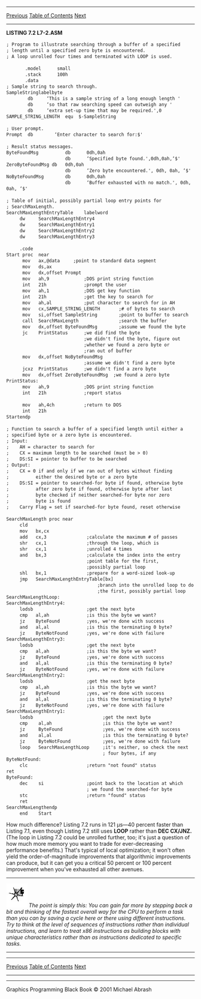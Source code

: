   ------------------------ --------------------------------- --------------------
  [Previous](07-03.html)   [Table of Contents](index.html)   [Next](07-05.html)
  ------------------------ --------------------------------- --------------------

**LISTING 7.2 L7-2.ASM**

    ; Program to illustrate searching through a buffer of a specified
    ; length until a specified zero byte is encountered.
    ; A loop unrolled four times and terminated with LOOP is used.

           .model      small
           .stack      100h
           .data
    ; Sample string to search through.
    SampleStringlabelbyte
            db     ‘This is a sample string of a long enough length '
            db     ‘so that raw searching speed can outweigh any '
            db     ‘extra set-up time that may be required.',0
    SAMPLE_STRING_LENGTH  equ  $-SampleString

    ; User prompt.
    Prompt  db        ‘Enter character to search for:$'

    ; Result status messages.
    ByteFoundMsg          db      0dh,0ah
                          db      ‘Specified byte found.',0dh,0ah,‘$'
    ZeroByteFoundMsg db   0dh,0ah
                          db      ‘Zero byte encountered.', 0dh, 0ah, ‘$'
    NoByteFoundMsg        db      0dh,0ah
                          db      ‘Buffer exhausted with no match.', 0dh, 0ah, ‘$'

    ; Table of initial, possibly partial loop entry points for
    ; SearchMaxLength.
    SearchMaxLengthEntryTable    labelword
         dw     SearchMaxLengthEntry4
         dw     SearchMaxLengthEntry1
         dw     SearchMaxLengthEntry2
         dw     SearchMaxLengthEntry3

         .code
    Start proc  near
          mov   ax,@data     ;point to standard data segment
          mov   ds,ax
          mov   dx,offset Prompt
          mov   ah,9             ;DOS print string function
          int   21h              ;prompt the user
          mov   ah,1             ;DOS get key function
          int   21h              ;get the key to search for
          mov   ah,al            ;put character to search for in AH
          mov   cx,SAMPLE_STRING_LENGTH       ;# of bytes to search
          mov   si,offset SampleString        ;point to buffer to search
          call  SearchMaxLength               ;search the buffer
          mov   dx,offset ByteFoundMsg        ;assume we found the byte
          jc    PrintStatus      ;we did find the byte
                                 ;we didn't find the byte, figure out
                                 ;whether we found a zero byte or
                                 ;ran out of buffer
          mov   dx,offset NoByteFoundMsg
                                 ;assume we didn't find a zero byte
          jcxz  PrintStatus      ;we didn't find a zero byte
          mov   dx,offset ZeroByteFoundMsg  ;we found a zero byte
    PrintStatus:
          mov   ah,9             ;DOS print string function
          int   21h              ;report status

          mov   ah,4ch           ;return to DOS
          int   21h
    Startendp

    ; Function to search a buffer of a specified length until either a
    ; specified byte or a zero byte is encountered.
    ; Input:
    ;    AH = character to search for
    ;    CX = maximum length to be searched (must be > 0)
    ;    DS:SI = pointer to buffer to be searched
    ; Output:
    ;    CX = 0 if and only if we ran out of bytes without finding
    ;          either the desired byte or a zero byte
    ;    DS:SI = pointer to searched-for byte if found, otherwise byte
    ;          after zero byte if found, otherwise byte after last
    ;          byte checked if neither searched-for byte nor zero
    ;          byte is found
    ;    Carry Flag = set if searched-for byte found, reset otherwise

    SearchMaxLength proc near
         cld
         mov   bx,cx
         add   cx,3               ;calculate the maximum # of passes
         shr   cx,1               ;through the loop, which is
         shr   cx,1               ;unrolled 4 times
         and   bx,3               ;calculate the index into the entry
                                  ;point table for the first,
                                  ;possibly partial loop
         shl   bx,1               ;prepare for a word-sized look-up
         jmp   SearchMaxLengthEntryTable[bx]
                                      ;branch into the unrolled loop to do
                                      ;the first, possibly partial loop
    SearchMaxLengthLoop:
    SearchMaxLengthEntry4:
         lodsb                    ;get the next byte
         cmp   al,ah              ;is this the byte we want?
         jz    ByteFound          ;yes, we're done with success
         and   al,al              ;is this the terminating 0 byte?
         jz    ByteNotFound       ;yes, we're done with failure
    SearchMaxLengthEntry3:
         lodsb                    ;get the next byte
         cmp   al,ah              ;is this the byte we want?
         jz    ByteFound          ;yes, we're done with success
         and   al,al              ;is this the terminating 0 byte?
         jz    ByteNotFound       ;yes, we're done with failure
    SearchMaxLengthEntry2:
         lodsb                    ;get the next byte
         cmp   al,ah              ;is this the byte we want?
         jz    ByteFound          ;yes, we're done with success
         and   al,al              ;is this the terminating 0 byte?
         jz    ByteNotFound       ;yes, we're done with failure
    SearchMaxLengthEntry1:
         lodsb                          ;get the next byte
         cmp    al,ah                   ;is this the byte we want?
         jz     ByteFound               ;yes, we're done with success
         and    al,al                   ;is this the terminating 0 byte?
         jz     ByteNotFound            ;yes, we're done with failure
         loop   SearchMaxLengthLoop     ;it's neither, so check the next
                                        ; four bytes, if any
    ByteNotFound:
         clc                      ;return "not found" status
    ret
    ByteFound:
         dec    si                ;point back to the location at which
                                  ; we found the searched-for byte
         stc                      ;return "found" status
         ret
    SearchMaxLengthendp
         end    Start

How much difference? Listing 7.2 runs in 121 µs—40 percent faster than
Listing 7.1, even though Listing 7.2 still uses **LOOP** rather than
**DEC CX/JNZ.** (The loop in Listing 7.2 could be unrolled further, too;
it's just a question of how much more memory you want to trade for
ever-decreasing performance benefits.) That's typical of local
optimization; it won't often yield the order-of-magnitude improvements
that algorithmic improvements can produce, but it can get you a critical
50 percent or 100 percent improvement when you've exhausted all other
avenues.

  ------------------- -------------------------------------------------------------------------------------------------------------------------------------------------------------------------------------------------------------------------------------------------------------------------------------------------------------------------------------------------------------------------------------------------------------------------------------------------------------------
  ![](images/i.jpg)   *The point is simply this: You can gain far more by stepping back a bit and thinking of the fastest overall way for the CPU to perform a task than you can by saving a cycle here or there using different instructions. Try to think at the level of sequences of instructions rather than individual instructions, and learn to treat x86 instructions as building blocks with unique characteristics rather than as instructions dedicated to specific tasks.*
  ------------------- -------------------------------------------------------------------------------------------------------------------------------------------------------------------------------------------------------------------------------------------------------------------------------------------------------------------------------------------------------------------------------------------------------------------------------------------------------------------

  ------------------------ --------------------------------- --------------------
  [Previous](07-03.html)   [Table of Contents](index.html)   [Next](07-05.html)
  ------------------------ --------------------------------- --------------------

* * * * *

Graphics Programming Black Book © 2001 Michael Abrash
